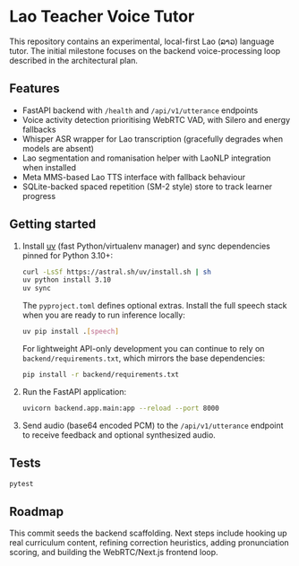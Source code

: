 # Lao Teacher Voice Tutor

This repository contains an experimental, local-first Lao (ລາວ) language tutor. The initial milestone focuses on the backend voice-processing loop described in the architectural plan.

## Features

- FastAPI backend with `/health` and `/api/v1/utterance` endpoints
- Voice activity detection prioritising WebRTC VAD, with Silero and energy fallbacks
- Whisper ASR wrapper for Lao transcription (gracefully degrades when models are absent)
- Lao segmentation and romanisation helper with LaoNLP integration when installed
- Meta MMS-based Lao TTS interface with fallback behaviour
- SQLite-backed spaced repetition (SM-2 style) store to track learner progress

## Getting started

1. Install [uv](https://github.com/astral-sh/uv) (fast Python/virtualenv manager) and sync dependencies pinned for Python 3.10+:

   ```bash
   curl -LsSf https://astral.sh/uv/install.sh | sh
   uv python install 3.10
   uv sync
   ```

   The `pyproject.toml` defines optional extras. Install the full speech stack when you are ready to run inference locally:

   ```bash
   uv pip install .[speech]
   ```

   For lightweight API-only development you can continue to rely on `backend/requirements.txt`, which mirrors the base dependencies:

   ```bash
   pip install -r backend/requirements.txt
   ```

2. Run the FastAPI application:

   ```bash
   uvicorn backend.app.main:app --reload --port 8000
   ```

3. Send audio (base64 encoded PCM) to the `/api/v1/utterance` endpoint to receive feedback and optional synthesized audio.

## Tests

```bash
pytest
```

## Roadmap

This commit seeds the backend scaffolding. Next steps include hooking up real curriculum content, refining correction heuristics, adding pronunciation scoring, and building the WebRTC/Next.js frontend loop.
